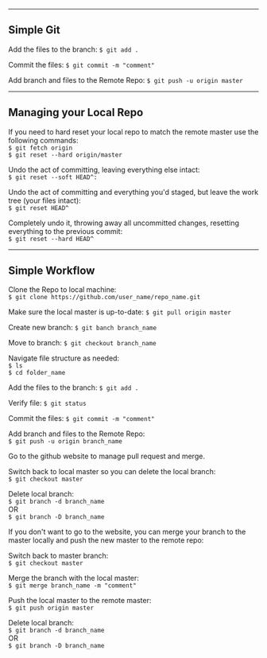--------------------------------------------
Simple Git
--------------------------------------------

Add the files to the branch:
 `$ git add .`
 
Commit the files:
 `$ git commit -m "comment"`
 
Add branch and files to the Remote Repo:
 `$ git push -u origin master`

--------------------------------------------
 Managing your Local Repo
--------------------------------------------
If you need to hard reset your local repo to match 
       the remote master use the following commands:<br>
 `$ git fetch origin`<br>
 `$ git reset --hard origin/master`<br>
 
Undo the act of committing, leaving everything else intact:<br>
 `$ git reset --soft HEAD^:`<br>

Undo the act of committing and everything you'd staged, 
but leave the work tree (your files intact):<br>
 `$ git reset HEAD^`

Completely undo it, throwing away all uncommitted changes,
 resetting everything to the previous commit:<br>
 `$ git reset --hard HEAD^`
 
--------------------------------------------  
 Simple Workflow
-------------------------------------------- 
Clone the Repo to local machine:<br>
 `$ git clone https://github.com/user_name/repo_name.git`
 
Make sure the local master is up-to-date:
 `$ git pull origin master`

Create new branch:
 `$ git banch branch_name`
 
Move to branch:
 `$ git checkout branch_name`
 
Navigate file structure as needed:<br>
 `$ ls`<br>
 `$ cd folder_name`
 
Add the files to the branch:
 `$ git add .`
 
Verify file: 
 `$ git status`
 
Commit the files:
 `$ git commit -m "comment"`
 
Add branch and files to the Remote Repo:<br>
 `$ git push -u origin branch_name`
 
Go to the github website to manage pull request and merge. 
 
Switch back to local master so you can delete the local branch:<br>
 `$ git checkout master`
 
Delete local branch:<br>
 `$ git branch -d branch_name`<br>
 OR<br>
 `$ git branch -D branch_name`
 
 If you don't want to go to the website, you can merge your branch 
 to the master locally and push the new master to the remote repo:
 
Switch back to master branch:<br>
 `$ git checkout master`
 
Merge the branch with the local master:<br>
 `$ git merge branch_name -m "comment"`
 
Push the local master to the remote master:<br>
 `$ git push origin master`
 
Delete local branch:<br>
 `$ git branch -d branch_name`<br>
 OR<br>
 `$ git branch -D branch_name`

